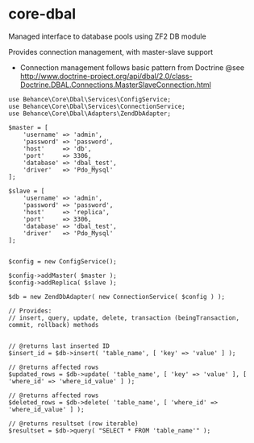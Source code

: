 # core-dbal
Managed interface to database pools using ZF2 DB module

Provides connection management, with master-slave support
- Connection management follows basic pattern from Doctrine
@see http://www.doctrine-project.org/api/dbal/2.0/class-Doctrine.DBAL.Connections.MasterSlaveConnection.html

```
use Behance\Core\Dbal\Services\ConfigService;
use Behance\Core\Dbal\Services\ConnectionService;
use Behance\Core\Dbal\Adapters\ZendDbAdapter;

$master = [
    'username' => 'admin',
    'password' => 'password',
    'host'     => 'db',
    'port'     => 3306,
    'database' => 'dbal_test',
    'driver'   => 'Pdo_Mysql'
];

$slave = [
    'username' => 'admin',
    'password' => 'password',
    'host'     => 'replica',
    'port'     => 3306,
    'database' => 'dbal_test',
    'driver'   => 'Pdo_Mysql'
];


$config = new ConfigService();

$config->addMaster( $master );
$config->addReplica( $slave );

$db = new ZendDbAdapter( new ConnectionService( $config ) );

// Provides:
// insert, query, update, delete, transaction (beingTransaction, commit, rollback) methods


// @returns last inserted ID
$insert_id = $db->insert( 'table_name', [ 'key' => 'value' ] );

// @returns affected rows
$updated_rows = $db->update( 'table_name', [ 'key' => 'value' ], [ 'where_id' => 'where_id_value' ] );

// @returns affected rows
$deleted_rows = $db->delete( 'table_name', [ 'where_id' => 'where_id_value' ] );

// @returns resultset (row iterable)
$resultset = $db->query( "SELECT * FROM 'table_name'" );
```
